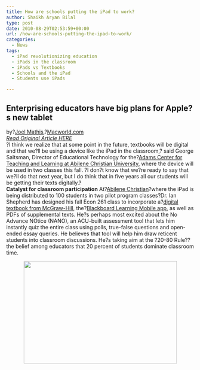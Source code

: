 ```yaml
---
title: How are schools putting the iPad to work?
author: Shaikh Aryan Bilal
type: post
date: 2010-08-29T02:53:59+00:00
url: /how-are-schools-putting-the-ipad-to-work/
categories:
  - News
tags:
  - iPad revolutionizing education
  - iPads in the classroom
  - iPads vs Textbooks
  - Schools and the iPad
  - Students use iPads

---
```

## Enterprising educators have big plans for Apple?s new tablet

by?[Joel Mathis][1],?[Macworld.com][2]  
<a title="How are schools putting the iPad to work?" href="http://www.macworld.com/article/153672/2010/08/ipaded.html?lsrc=rss_main" target="_blank" rel="noopener"><em>Read Original Article HERE</em></a>  
?I think we realize that at some point in the future, textbooks will be digital and that we?ll be using a device like the iPad in the classroom,? said George Saltsman, Director of Educational Technology for the?[Adams Center for Teaching and Learning at Abilene Christian University][3], where the device will be used in two classes this fall. ?I don?t know that we?re ready to say that we?ll do that next year, but I do think that in five years all our students will be getting their texts digitally.?  
**Catalyst for classroom participation** At?[Abilene Christian][4]?where the iPad is being distributed to 100 students in two pilot program classes?Dr. Ian Shepherd has designed his fall Econ 261 class to incorporate a?[digital textbook from McGraw-Hill][5], the?[Blackboard Learning Mobile app][6], as well as PDFs of supplemental texts. He?s perhaps most excited about the No Advance NOtice (NANO), an ACU-built assessment tool that lets him instantly quiz the entire class using polls, true-false questions and open-ended essay queries. He believes that tool will help him draw reticent students into classroom discussions. He?s taking aim at the ?20-80 Rule??the belief among educators that 20 percent of students dominate classroom time.

<p style="text-align: center;">
  <a href="http://www.macworld.com/article/153672/2010/08/ipaded.html?lsrc=rss_main"><img loading="lazy" class="aligncenter size-full wp-image-2947" title="University of California at Irvine" src="http://www.backbonecommunications.com/wp-content/uploads/University-of-California-at-Irvine.jpeg" alt="" width="410" height="274" /></a>
</p>

 [1]: /contact.html?t=e&e=Joel+Mathis&ssid=1&sid=153672
 [2]: http://www.macworld.com/
 [3]: http://www.acu.edu/academics/adamscenter/
 [4]: http://www.acu.edu/
 [5]: /article/146106/2010/02/textbooks_ipad.html
 [6]: http://www.blackboard.com/Mobile/Overview.aspx